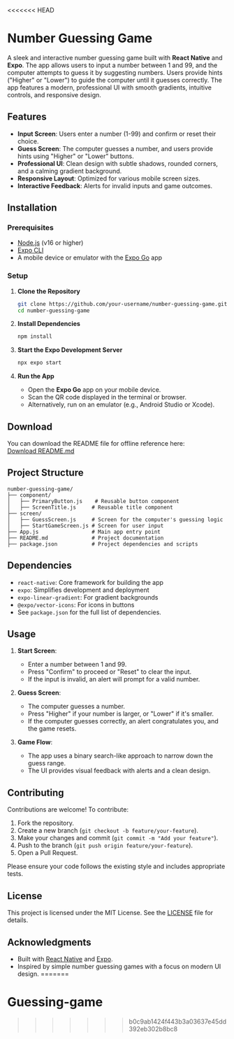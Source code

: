 <<<<<<< HEAD
# Number Guessing Game

A sleek and interactive number guessing game built with **React Native** and **Expo**. The app allows users to input a number between 1 and 99, and the computer attempts to guess it by suggesting numbers. Users provide hints ("Higher" or "Lower") to guide the computer until it guesses correctly. The app features a modern, professional UI with smooth gradients, intuitive controls, and responsive design.

## Features
- **Input Screen**: Users enter a number (1-99) and confirm or reset their choice.
- **Guess Screen**: The computer guesses a number, and users provide hints using "Higher" or "Lower" buttons.
- **Professional UI**: Clean design with subtle shadows, rounded corners, and a calming gradient background.
- **Responsive Layout**: Optimized for various mobile screen sizes.
- **Interactive Feedback**: Alerts for invalid inputs and game outcomes.


## Installation

### Prerequisites
- [Node.js](https://nodejs.org/) (v16 or higher)
- [Expo CLI](https://docs.expo.dev/get-started/installation/)
- A mobile device or emulator with the [Expo Go](https://expo.dev/client) app

### Setup
1. **Clone the Repository**
   ```bash
   git clone https://github.com/your-username/number-guessing-game.git
   cd number-guessing-game
   ```

2. **Install Dependencies**
   ```bash
   npm install
   ```

3. **Start the Expo Development Server**
   ```bash
   npx expo start
   ```

4. **Run the App**
   - Open the **Expo Go** app on your mobile device.
   - Scan the QR code displayed in the terminal or browser.
   - Alternatively, run on an emulator (e.g., Android Studio or Xcode).

## Download
You can download the README file for offline reference here:  
[Download README.md](https://raw.githubusercontent.com/your-username/number-guessing-game/main/README.md)

## Project Structure
```
number-guessing-game/
├── component/
│   ├── PrimaryButton.js    # Reusable button component
│   ├── ScreenTitle.js     # Reusable title component
├── screen/
│   ├── GuessScreen.js     # Screen for the computer's guessing logic
│   ├── StartGameScreen.js # Screen for user input
├── App.js                 # Main app entry point
├── README.md              # Project documentation
├── package.json           # Project dependencies and scripts
```

## Dependencies
- `react-native`: Core framework for building the app
- `expo`: Simplifies development and deployment
- `expo-linear-gradient`: For gradient backgrounds
- `@expo/vector-icons`: For icons in buttons
- See `package.json` for the full list of dependencies.

## Usage
1. **Start Screen**:
   - Enter a number between 1 and 99.
   - Press "Confirm" to proceed or "Reset" to clear the input.
   - If the input is invalid, an alert will prompt for a valid number.

2. **Guess Screen**:
   - The computer guesses a number.
   - Press "Higher" if your number is larger, or "Lower" if it's smaller.
   - If the computer guesses correctly, an alert congratulates you, and the game resets.

3. **Game Flow**:
   - The app uses a binary search-like approach to narrow down the guess range.
   - The UI provides visual feedback with alerts and a clean design.

## Contributing
Contributions are welcome! To contribute:
1. Fork the repository.
2. Create a new branch (`git checkout -b feature/your-feature`).
3. Make your changes and commit (`git commit -m "Add your feature"`).
4. Push to the branch (`git push origin feature/your-feature`).
5. Open a Pull Request.

Please ensure your code follows the existing style and includes appropriate tests.

## License
This project is licensed under the MIT License. See the [LICENSE](LICENSE) file for details.

## Acknowledgments
- Built with [React Native](https://reactnative.dev/) and [Expo](https://expo.dev/).
- Inspired by simple number guessing games with a focus on modern UI design.
=======
# Guessing-game
>>>>>>> b0c9ab1424f443b3a03637e45dd392eb302b8bc8
